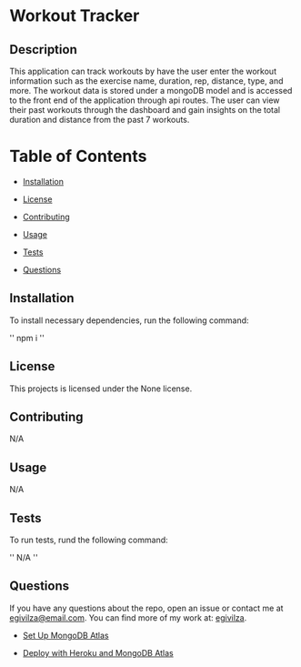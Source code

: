 # Workout Tracker

## Description

This application can track workouts by have the user enter the workout information such as the exercise name, duration, rep, distance, type, and more. The workout data is stored under a mongoDB model and is accessed to the front end of the application through api routes. The user can view their past workouts through the dashboard and gain insights on the total duration and distance from the past 7 workouts.

# Table of Contents

* [Installation](#installation)

* [License](#license)

* [Contributing](contributing)

* [Usage](#usage)

* [Tests](#tests)

* [Questions](#questions)

## Installation

To install necessary dependencies, run the following command:

''
npm i
''

## License

This projects is licensed under the None license.

## Contributing

N/A

## Usage

N/A

## Tests

To run tests, rund the following command:

''
N/A
''

## Questions

If you have any questions about the repo, open an issue or contact me at egivilza@email.com.
You can find more of my work at: [egivilza](https://github.com/egivilza).

* [Set Up MongoDB Atlas](../04-Important/MongoAtlas-Setup.md)

* [Deploy with Heroku and MongoDB Atlas](../04-Important/MongoAtlas-Deploy.md)

